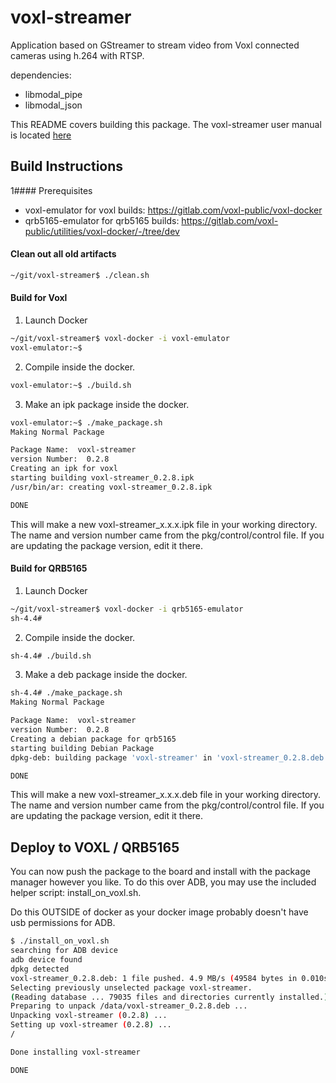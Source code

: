 # voxl-streamer

Application based on GStreamer to stream video from Voxl connected cameras using h.264 with RTSP.

dependencies:
* libmodal_pipe
* libmodal_json

This README covers building this package. The voxl-streamer user manual is located [here](https://docs.modalai.com/voxl-streamer/)


## Build Instructions

1#### Prerequisites

* voxl-emulator for voxl builds: https://gitlab.com/voxl-public/voxl-docker
* qrb5165-emulator for qrb5165 builds: https://gitlab.com/voxl-public/utilities/voxl-docker/-/tree/dev


#### Clean out all old artifacts

```bash
~/git/voxl-streamer$ ./clean.sh
```

#### Build for Voxl

1) Launch Docker

```bash
~/git/voxl-streamer$ voxl-docker -i voxl-emulator
voxl-emulator:~$
```

2) Compile inside the docker.

```bash
voxl-emulator:~$ ./build.sh
```

3) Make an ipk package inside the docker.

```bash
voxl-emulator:~$ ./make_package.sh
Making Normal Package

Package Name:  voxl-streamer
version Number:  0.2.8
Creating an ipk for voxl
starting building voxl-streamer_0.2.8.ipk
/usr/bin/ar: creating voxl-streamer_0.2.8.ipk

DONE
```

This will make a new voxl-streamer_x.x.x.ipk file in your working directory. The name and version number came from the pkg/control/control file. If you are updating the package version, edit it there.

#### Build for QRB5165

1) Launch Docker

```bash
~/git/voxl-streamer$ voxl-docker -i qrb5165-emulator
sh-4.4#
```

2) Compile inside the docker.

```bash
sh-4.4# ./build.sh
```

3) Make a deb package inside the docker.

```bash
sh-4.4# ./make_package.sh
Making Normal Package

Package Name:  voxl-streamer
version Number:  0.2.8
Creating a debian package for qrb5165
starting building Debian Package
dpkg-deb: building package 'voxl-streamer' in 'voxl-streamer_0.2.8.deb'.

DONE  
```

This will make a new voxl-streamer_x.x.x.deb file in your working directory. The name and version number came from the pkg/control/control file. If you are updating the package version, edit it there.


## Deploy to VOXL / QRB5165

You can now push the package to the board and install with the package manager however you like.
To do this over ADB, you may use the included helper script: install_on_voxl.sh.

Do this OUTSIDE of docker as your docker image probably doesn't have usb permissions for ADB.

```bash
$ ./install_on_voxl.sh
searching for ADB device
adb device found
dpkg detected
voxl-streamer_0.2.8.deb: 1 file pushed. 4.9 MB/s (49584 bytes in 0.010s)
Selecting previously unselected package voxl-streamer.
(Reading database ... 79035 files and directories currently installed.)
Preparing to unpack /data/voxl-streamer_0.2.8.deb ...
Unpacking voxl-streamer (0.2.8) ...
Setting up voxl-streamer (0.2.8) ...
/

Done installing voxl-streamer

DONE
```
